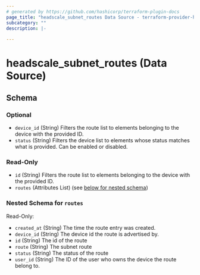 ```yaml
---
# generated by https://github.com/hashicorp/terraform-plugin-docs
page_title: "headscale_subnet_routes Data Source - terraform-provider-headscale"
subcategory: ""
description: |-
  
---
```


# headscale_subnet_routes (Data Source)





<!-- schema generated by tfplugindocs -->
## Schema

### Optional

- `device_id` (String) Filters the route list to elements belonging to the device with the provided ID.
- `status` (String) Filters the device list to elements whose status matches what is provided. Can be enabled or disabled.

### Read-Only

- `id` (String) Filters the route list to elements belonging to the device with the provided ID.
- `routes` (Attributes List) (see [below for nested schema](#nestedatt--routes))

<a id="nestedatt--routes"></a>
### Nested Schema for `routes`

Read-Only:

- `created_at` (String) The time the route entry was created.
- `device_id` (String) The device id the route is advertised by.
- `id` (String) The id of the route
- `route` (String) The subnet route
- `status` (String) The status of the route
- `user_id` (String) The ID of the user who owns the device the route belong to.


